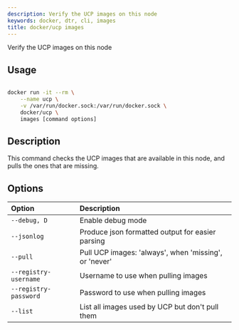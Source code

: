 ```yaml
---
description: Verify the UCP images on this node
keywords: docker, dtr, cli, images
title: docker/ucp images
---
```


Verify the UCP images on this node

## Usage

```bash

docker run -it --rm \
    --name ucp \
    -v /var/run/docker.sock:/var/run/docker.sock \
    docker/ucp \
    images [command options]

```

## Description

This command checks the UCP images that are available in this node, and pulls
the ones that are missing.
  

## Options

| Option                    | Description                |
|:--------------------------|:---------------------------|
|`--debug, D`|Enable debug mode|
|`--jsonlog`|Produce json formatted output for easier parsing|
|`--pull`|Pull UCP images: 'always', when 'missing', or 'never'|
|`--registry-username`|Username to use when pulling images|
|`--registry-password`|Password to use when pulling images|
|`--list`|List all images used by UCP but don't pull them|
